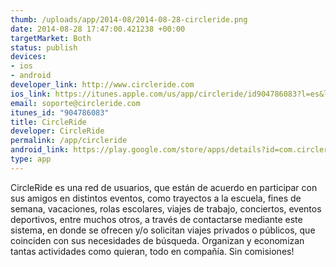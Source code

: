 ```yaml
--- 
thumb: /uploads/app/2014-08/2014-08-28-circleride.png
date: 2014-08-28 17:47:00.421238 +00:00
targetMarket: Both
status: publish
devices: 
- ios
- android
developer_link: http://www.circleride.com
ios_link: https://itunes.apple.com/us/app/circleride/id904786083?l=es&ls=1&mt=8
email: soporte@circleride.com
itunes_id: "904786083"
title: CircleRide
developer: CircleRide
permalink: /app/circleride
android_link: https://play.google.com/store/apps/details?id=com.circleride.app
type: app
---
```


CircleRide es una red de usuarios, que están de acuerdo en participar con sus amigos en distintos eventos, como trayectos a la escuela, fines de semana, vacaciones, rolas escolares, viajes de trabajo, conciertos, eventos deportivos, entre muchos otros, a través de contactarse mediante este sistema, en donde se ofrecen y/o solicitan viajes privados o públicos, que coinciden con sus necesidades de búsqueda. Organizan y economizan tantas actividades como quieran, todo en compañía. Sin comisiones!
